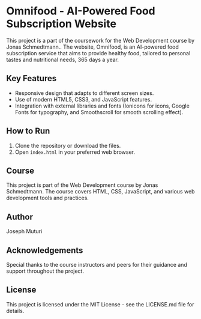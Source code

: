 # Omnifood - AI-Powered Food Subscription Website

This project is a part of the coursework for the Web Development course by Jonas Schmedtmann.. The website, Omnifood, is an AI-powered food subscription service that aims to provide healthy food, tailored to personal tastes and nutritional needs, 365 days a year.

## Key Features

- Responsive design that adapts to different screen sizes.
- Use of modern HTML5, CSS3, and JavaScript features.
- Integration with external libraries and fonts (Ionicons for icons, Google Fonts for typography, and Smoothscroll for smooth scrolling effect).

## How to Run

1. Clone the repository or download the files.
2. Open `index.html` in your preferred web browser.

## Course

This project is part of the Web Development course by Jonas Schmedtmann. The course covers HTML, CSS, JavaScript, and various web development tools and practices.

## Author

Joseph Muturi

## Acknowledgements

Special thanks to the course instructors and peers for their guidance and support throughout the project.

## License

This project is licensed under the MIT License - see the LICENSE.md file for details.
